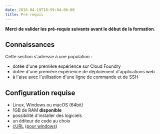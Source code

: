 ```yaml
---
date: 2016-04-19T18:59:04-06:00
title: Pré-requis
---
```


**Merci de valider les pré-requis suivants avant le début de la formation**.

## Connaissances

Cette section s'adresse à une population :
* dotée d'une première expérience sur Cloud Foundry
* dotée d'une première expérience de déploiement d'applications web
* à l'aise avec l'utilisation d'une ligne de commande et de SSH

## Configuration requise

* Linux, Windows ou macOS (64bit)
* 1GB de RAM **disponible**
* possibilité d'installer des logiciels
* un éditeur de code au choix
* <a href="https://curl.haxx.se" target="_blank">cURL</a> (<a href="https://curl.haxx.se/download.html#Win64" target="_blank">pour windows</a>)
